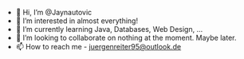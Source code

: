 - 👋 Hi, I’m @Jaynautovic
- 👀 I’m interested in almost everything!
- 🌱 I’m currently learning Java, Databases, Web Design, ...
- 💞️ I’m looking to collaborate on nothing at the moment. Maybe later.
- 📫 How to reach me - juergenreiter95@outlook.de

<!---
Jaynautovic/Jaynautovic is a ✨ special ✨ repository because its `README.md` (this file) appears on your GitHub profile.
You can click the Preview link to take a look at your changes.
--->
